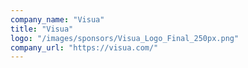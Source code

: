 ```yaml
---
company_name: "Visua"
title: "Visua"
logo: "/images/sponsors/Visua_Logo_Final_250px.png"
company_url: "https://visua.com/"
---
```

